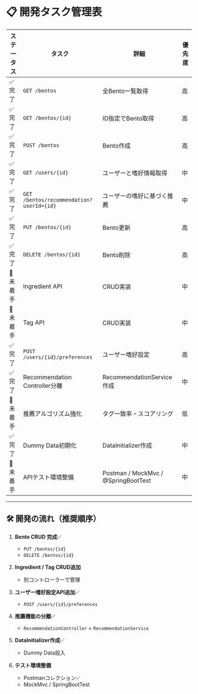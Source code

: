 # 📋 開発タスク管理表

| ステータス  | タスク                                      | 詳細                                  | 優先度 |
|--------|------------------------------------------|-------------------------------------|-----|
| ✅ 完了   | `GET /bentos`                            | 全Bento一覧取得                          | 高   |
| ✅ 完了   | `GET /bentos/{id}`                       | ID指定でBento取得                        | 高   |
| ✅ 完了   | `POST /bentos`                           | Bento作成                             | 高   |
| ✅ 完了   | `GET /users/{id}`                        | ユーザーと嗜好情報取得                         | 中   |
| ✅ 完了   | `GET /bentos/recommendation?userId={id}` | ユーザーの嗜好に基づく推薦                       | 中   |
| ✅ 完了   | `PUT /bentos/{id}`                       | Bento更新                             | 高   |
| ✅ 完了   | `DELETE /bentos/{id}`                    | Bento削除                             | 高   |
| 🚧 未着手 | Ingredient API                           | CRUD実装                              | 中   |
| 🚧 未着手 | Tag API                                  | CRUD実装                              | 中   |
| ✅ 完了   | `POST /users/{id}/preferences`           | ユーザー嗜好設定                            | 高   |
| ✅ 完了   | Recommendation Controller分離              | RecommendationService作成             | 中   |
| 🚧 未着手 | 推薦アルゴリズム強化                               | タグ一致率・スコアリング                        | 低   |
| ✅ 完了   | Dummy Data初期化                            | DataInitializer作成                   | 中   |
| 🚧 未着手 | APIテスト環境整備                               | Postman / MockMvc / @SpringBootTest | 中   |

---

## 🛠 開発の流れ（推奨順序）

1. **Bento CRUD 完成**✅

    * `PUT /bentos/{id}`
    * `DELETE /bentos/{id}`

2. **Ingredient / Tag CRUD追加**

    * 別コントローラーで管理

3. **ユーザー嗜好設定API追加**✅

    * `POST /users/{id}/preferences`

4. **推薦機能の分離**✅

    * `RecommendationController` + `RecommendationService`

5. **DataInitializer作成**✅

    * Dummy Data投入

6. **テスト環境整備**

    * Postmanコレクション✅
    * MockMvc / SpringBootTest

